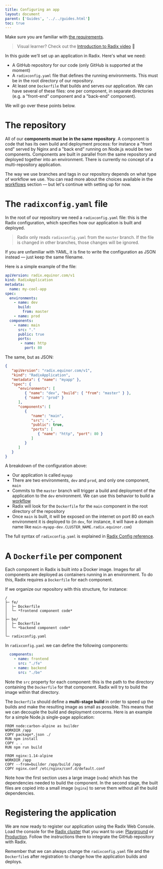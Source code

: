 ```yaml
---
title: Configuring an app
layout: document
parent: ['Guides', '../../guides.html']
toc: true
---
```


Make sure you are familiar with [the requirements](../getting-started/).

> Visual learner? Check out the [Introduction to Radix video](https://statoilsrm.sharepoint.com/portals/hub/_layouts/15/PointPublishing.aspx?app=video&p=p&chid=653b6223-6ef5-4e5b-8388-ca8c77da4c7a&vid=3a64412f-0227-489d-9fda-f5f9845aacae) 🎥

In this guide we'll set up an application in Radix. Here's what we need:

- A GitHub repository for our code (only GitHub is supported at the moment)
- A `radixconfig.yaml` file that defines the running environments. This must be in the root directory of our repository.
- At least one `Dockerfile` that builds and serves our application. We can have several of these files: one per component, in separate directories (e.g. a "front-end" component and a "back-end" component).

We will go over these points below.

# The repository

All of our **components must be in the same repository**. A component is code that has its own build and deployment process: for instance a "front end" served by Nginx and a "back end" running on Node.js would be two components. Components are built in parallel from the same repository and deployed together into an environment. There is currently no concept of a multi-repository application.

The way we use branches and tags in our repository depends on what type of workflow we use. You can read more about the choices available in the [workflows](../workflows/) section — but let's continue with setting up for now.

# The `radixconfig.yaml` file

In the root of our repository we need a `radixconfig.yaml` file: this is the Radix configuration, which specifies how our application is built and deployed.

> Radix only reads `radixconfig.yaml` from the `master` branch. If the file is changed in other branches, those changes will be ignored.

If you are unfamiliar with YAML, it is fine to write the configuration as JSON instead — just keep the same filename.

Here is a simple example of the file:

```yaml
apiVersion: radix.equinor.com/v1
kind: RadixApplication
metadata:
  name: my-cool-app
spec:
  environments:
    - name: dev
      build:
        from: master
    - name: prod
  components:
    - name: main
      src: "."
      public: true
      ports:
       - name: http
         port: 80
```

The same, but as JSON:

```json
{
   "apiVersion": "radix.equinor.com/v1",
   "kind": "RadixApplication",
   "metadata": { "name": "myapp" },
   "spec": {
      "environments": [
         { "name": "dev", "build": { "from": "master" } },
         { "name": "prod" }
      ],
      "components": [
         {
            "name": "main",
            "src": ".",
            "public": true,
            "ports": [
               { "name": "http", "port": 80 }
            ]
         }
      ]
   }
}
```

A breakdown of the configuration above:

- Our application is called `myapp`
- There are two environments, `dev` and `prod`, and only one component, `main`
- Commits to the `master` branch will trigger a build and deployment of the application to the `dev` environment. We can use this behavior to build a [workflow](../workflows/)
- Radix will look for the `Dockerfile` for the `main` component in the root directory of the repository
- Once `main` is built, it will be exposed on the internet on port 80 on each environment it is deployed to (in `dev`, for instance, it will have a domain name like `main-myapp-dev.CLUSTER_NAME.radix.equinor.com`)

The full syntax of `radixconfig.yaml` is explained in [Radix Config reference](../../docs/reference-radix-config/).

# A `Dockerfile` per component

Each component in Radix is built into a Docker image. Images for all components are deployed as containers running in an environment. To do this, Radix requires a `Dockerfile` for each component.

If we organize our repository with this structure, for instance:

```
/
├─ fe/
│  ├─ Dockerfile
│  └─ *frontend component code*
│
├─ be/
│  ├─ Dockerfile
│  └─ *backend component code*
│
└─ radixconfig.yaml
```

In `radixconfig.yaml` we can define the following components:

```yaml
  components:
    - name: frontend
      src: "./fe"
    - name: backend
      src: "./be"
```

Note the `src` property for each component: this is the path to the directory containing the `Dockerfile` for that component. Radix will try to build the image within that directory.

The `Dockerfile` should define a **multi-stage build** in order to speed up the builds and make the resulting image as small as possible. This means that we can decouple the build and deployment concerns. Here is an example for a simple Node.js single-page application:

```docker
FROM node:carbon-alpine as builder
WORKDIR /app
COPY package*.json ./
RUN npm install
COPY . .
RUN npm run build

FROM nginx:1.14-alpine
WORKDIR /app
COPY --from=builder /app/build /app
COPY nginx.conf /etc/nginx/conf.d/default.conf
```

Note how the first section uses a large image (`node`) which has the dependencies needed to build the component. In the second stage, the built files are copied into a small image (`nginx`) to serve them without all the build dependencies.

# Registering the application

We are now ready to register our application using the Radix Web Console. Load the console for the [Radix cluster](../getting-started/#the-radix-clusters) that you want to use: [Playground](https://console.playground.radix.equinor.com/applications/new) or [Production](https://console.radix.equinor.com/applications/new). Follow the instructions there to integrate the GitHub repository with Radix.

Remember that we can always change the `radixconfig.yaml` file and the `Dockerfile`s after registration to change how the application builds and deploys.
